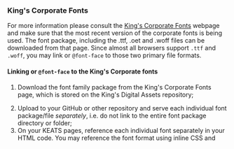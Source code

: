 <h3>King's Corporate Fonts</h3>
<p style="font-size: 14px, sans-serif;">For more information please consult the <a href="https://internal.kcl.ac.uk/erd/depts/brand/Visual-Identity/Fonts.aspx" target="_self"><u>King's Corporate Fonts</u></a> webpage and make sure that the most recent version of the corporate fonts is being used. The font package, including the .ttf, .oet and .woff files can be downloaded from that page. Since almost all browsers support <code>.ttf</code> and <code>.woff</code>, you may link or <code>@font-face</code> to those two primary file formats.</p>
<h4>Linking or <code>@font-face</code> to the King's Corporate fonts</h4>
<ol>
<li><p style="font-size: 14px, sans-serif;">Download the font family package from the King's Corporate Fonts page, which is stored on the King's Digital Assets repository;</li>
<li>Upload to your GitHub or other repository and serve each individual font package/file <i>separately</i>, i.e. do not link to the entire font package directory or folder;</li>
<li>On your KEATS pages, reference each individual font separately in your HTML code. You may reference the font format using inline CSS and <code><style></code> tags or use @-rules.</p></li>
</ol>

<strong>For <code>@font-face</code>,</strong>
<blockquote>
<code>
@font-face { 
font-family: 'BureauGrotesqueThreeSeven'
src:  url(repository path for your .woff font file) format('woff'),
      url(repository path for your .ttf font file) format('truetype');
}
</code>
</blockquote>

<strong>To link to your font formats in the head of your HTML code,</strong>
<blockquote>
<code>
link rel="stylesheet" href="repository path to your woff font format.woff">
</code>
</blockquote>

For reference, <code>.woff</code> is for Web Open Font Formats and <code>.ttf</code> is for TrueType font formats. Other font formats that are supported include <code>.eot</code> for Embedded OpenType fonts, which are a compact form of OpenType fonts designed and only supported by Microsoft IE.

